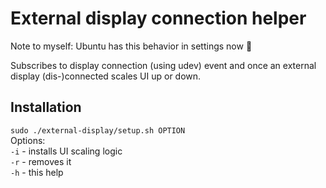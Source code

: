 # External display connection helper

Note to myself: Ubuntu has this behavior in settings now 🤦

Subscribes to display connection (using udev) event and once an external display (dis-)connected scales UI up or down.

## Installation

`sudo ./external-display/setup.sh OPTION`  
Options:  
`-i` - installs UI scaling logic  
`-r` - removes it  
`-h` - this help  
